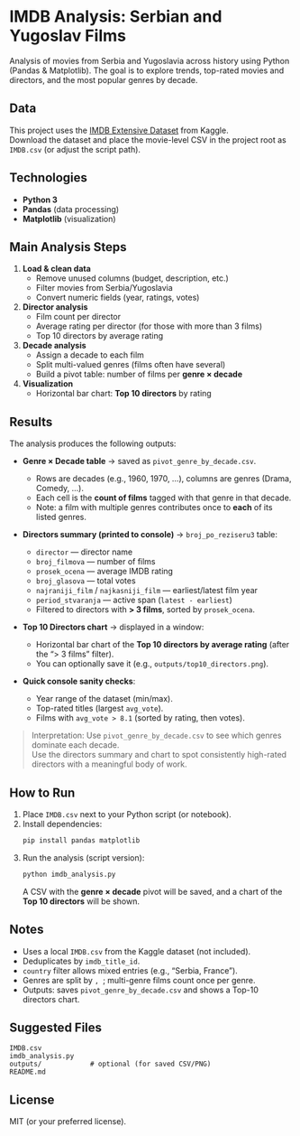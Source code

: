 # IMDB Analysis: Serbian and Yugoslav Films

Analysis of movies from Serbia and Yugoslavia across history using Python (Pandas & Matplotlib).
The goal is to explore trends, top-rated movies and directors, and the most popular genres by decade.

## Data
This project uses the [IMDB Extensive Dataset](https://www.kaggle.com/datasets/simhyunsu/imdbextensivedataset) from Kaggle.  
Download the dataset and place the movie-level CSV in the project root as `IMDB.csv` (or adjust the script path).

## Technologies
- **Python 3**
- **Pandas** (data processing)
- **Matplotlib** (visualization)

## Main Analysis Steps
1. **Load & clean data**
   - Remove unused columns (budget, description, etc.)
   - Filter movies from Serbia/Yugoslavia
   - Convert numeric fields (year, ratings, votes)
2. **Director analysis**
   - Film count per director
   - Average rating per director (for those with more than 3 films)
   - Top 10 directors by average rating
3. **Decade analysis**
   - Assign a decade to each film
   - Split multi-valued genres (films often have several)
   - Build a pivot table: number of films per **genre × decade**
4. **Visualization**
   - Horizontal bar chart: **Top 10 directors** by rating

## Results

The analysis produces the following outputs:

- **Genre × Decade table** → saved as `pivot_genre_by_decade.csv`.
  - Rows are decades (e.g., 1960, 1970, …), columns are genres (Drama, Comedy, …).
  - Each cell is the **count of films** tagged with that genre in that decade.
  - Note: a film with multiple genres contributes once to **each** of its listed genres.

- **Directors summary (printed to console)** → `broj_po_reziseru3` table:
  - `director` — director name  
  - `broj_filmova` — number of films  
  - `prosek_ocena` — average IMDB rating  
  - `broj_glasova` — total votes  
  - `najraniji_film` / `najkasniji_film` — earliest/latest film year  
  - `period_stvaranja` — active span (`latest - earliest`)  
  - Filtered to directors with **> 3 films**, sorted by `prosek_ocena`.

- **Top 10 Directors chart** → displayed in a window:
  - Horizontal bar chart of the **Top 10 directors by average rating** (after the “> 3 films” filter).
  - You can optionally save it (e.g., `outputs/top10_directors.png`).

- **Quick console sanity checks**:
  - Year range of the dataset (min/max).
  - Top-rated titles (largest `avg_vote`).
  - Films with `avg_vote > 8.1` (sorted by rating, then votes).

> Interpretation: Use `pivot_genre_by_decade.csv` to see which genres dominate each decade.  
> Use the directors summary and chart to spot consistently high-rated directors with a meaningful body of work.


## How to Run
1. Place `IMDB.csv` next to your Python script (or notebook).
2. Install dependencies:
   ```bash
   pip install pandas matplotlib
   ```
3. Run the analysis (script version):
   ```bash
   python imdb_analysis.py
   ```
   A CSV with the **genre × decade** pivot will be saved, and a chart of the **Top 10 directors** will be shown.

## Notes
- Uses a local `IMDB.csv` from the Kaggle dataset (not included).
- Deduplicates by `imdb_title_id`.
- `country` filter allows mixed entries (e.g., “Serbia, France”).
- Genres are split by `, `; multi-genre films count once per genre.
- Outputs: saves `pivot_genre_by_decade.csv` and shows a Top-10 directors chart.


## Suggested Files
```
IMDB.csv
imdb_analysis.py
outputs/            # optional (for saved CSV/PNG)
README.md
```

## License
MIT (or your preferred license).
